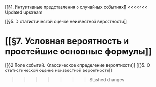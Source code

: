 [[§1. Интуитивные представления о случайных событиях]]
<<<<<<< Updated upstream

[[§5. О статистической оценке  неизвестной вероятности]]


[[§7. Условная вероятность и простейшие основные формулы]]
=======
[[§2 Поле событий. Классическое определение вероятности]]
[[§5. О статистической оценке  неизвестной вероятности]]
>>>>>>> Stashed changes

